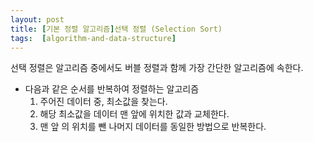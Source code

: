```yaml
---
layout: post
title: [기본 정렬 알고리즘]선택 정렬 (Selection Sort)
tags:  [algorithm-and-data-structure]
---
```


선택 정렬은 알고리즘 중에서도 버블 정렬과 함께 가장 간단한 알고리즘에 속한다.

* 다음과 같은 순서를 반복하여 정렬하는 알고리즘
    1. 주어진 데이터 중, 최소값을 찾는다.
    2. 해당 최소값을 데이터 맨 앞에 위치한 값과 교체한다.
    3. 맨 앞 의 위치를 뺀 나머지 데이터를 동일한 방법으로 반복한다.    
